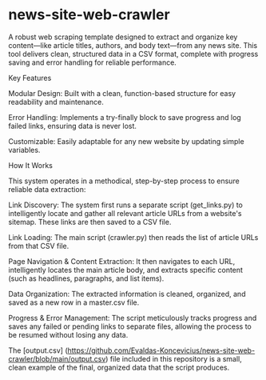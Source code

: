 # news-site-web-crawler

A robust web scraping template designed to extract and organize key content—like article titles, authors, and body text—from any news site. This tool delivers clean, structured data in a CSV format, complete with progress saving and error handling for reliable performance.

Key Features

  Modular Design: Built with a clean, function-based structure for easy readability and maintenance.

  Error Handling: Implements a try-finally block to save progress and log failed links, ensuring data is never lost.

  Customizable: Easily adaptable for any new website by updating simple variables.


How It Works

  This system operates in a methodical, step-by-step process to ensure reliable data extraction:

  Link Discovery: The system first runs a separate script (get_links.py) to intelligently locate and gather all relevant article URLs from a website's sitemap. These links are then saved to a CSV file.

  Link Loading: The main script (crawler.py) then reads the list of article URLs from that CSV file.

  Page Navigation & Content Extraction: It then navigates to each URL, intelligently locates the main article body, and extracts specific content (such as headlines, paragraphs, and list items).

  Data Organization: The extracted information is cleaned, organized, and saved as a new row in a master.csv file.

  Progress & Error Management: The script meticulously tracks progress and saves any failed or pending links to separate files, allowing the process to be resumed without losing any data.

  The [output.csv] (https://github.com/Evaldas-Koncevicius/news-site-web-crawler/blob/main/output.csv) file included in this repository is a small, clean example of the final, organized data that the script produces.
